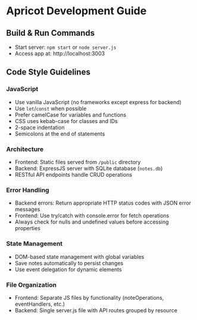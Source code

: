# Apricot Development Guide

## Build & Run Commands
- Start server: `npm start` or `node server.js`
- Access app at: http://localhost:3003

## Code Style Guidelines

### JavaScript
- Use vanilla JavaScript (no frameworks except express for backend)
- Use `let`/`const` when possible
- Prefer camelCase for variables and functions
- CSS uses kebab-case for classes and IDs
- 2-space indentation
- Semicolons at the end of statements

### Architecture
- Frontend: Static files served from `/public` directory
- Backend: ExpressJS server with SQLite database (`notes.db`)
- RESTful API endpoints handle CRUD operations

### Error Handling
- Backend errors: Return appropriate HTTP status codes with JSON error messages
- Frontend: Use try/catch with console.error for fetch operations
- Always check for nulls and undefined values before accessing properties

### State Management
- DOM-based state management with global variables
- Save notes automatically to persist changes
- Use event delegation for dynamic elements

### File Organization
- Frontend: Separate JS files by functionality (noteOperations, eventHandlers, etc.)
- Backend: Single server.js file with API routes grouped by resource